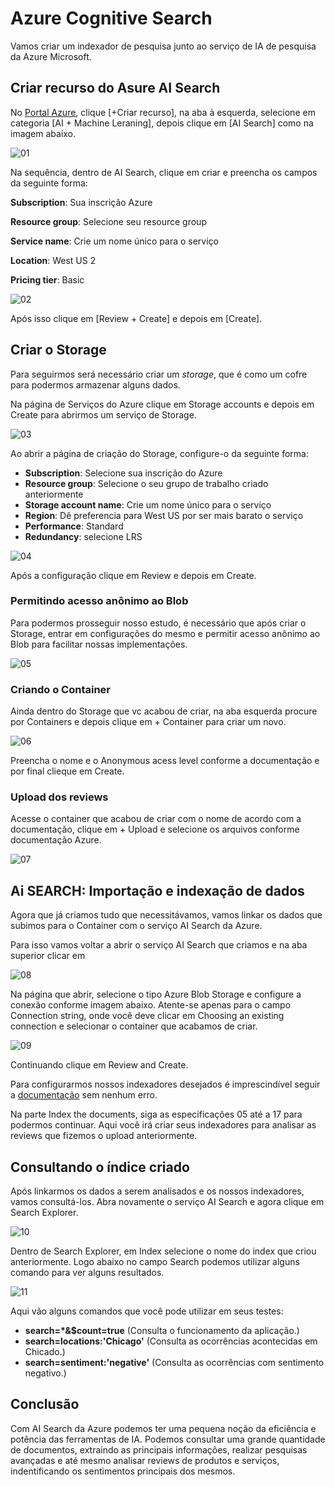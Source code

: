 # Azure Cognitive Search

Vamos criar um indexador de pesquisa junto ao serviço de IA de pesquisa da Azure Microsoft.

## Criar recurso do Asure AI Search

No [Portal Azure](https://portal.azure.com/), clique [+Criar recurso], na aba à esquerda, selecione em categoria [AI + Machine Leraning], depois clique em [AI Search] como na imagem abaixo.

![01](https://uploaddeimagens.com.br/images/004/741/496/original/01.jpg?1708112910)

Na sequência, dentro de AI Search, clique em criar e preencha os campos da seguinte forma:

**Subscription**: Sua inscrição Azure

**Resource group**: Selecione seu resource group

**Service name**: Crie um nome único para o serviço

**Location**: West US 2

**Pricing tier**: Basic

![02](https://uploaddeimagens.com.br/images/004/741/508/original/02.jpg?1708113486)

Após isso clique em [Review + Create] e depois em [Create].

## Criar o Storage

Para seguirmos será necessário criar um _storage_, que é como um cofre para podermos armazenar alguns dados.

Na página de Serviços do Azure clique em Storage accounts e depois em Create para abrirmos um serviço de Storage.

![03](https://uploaddeimagens.com.br/images/004/742/920/original/03.jpg?1708367247)

Ao abrir a página de criação do Storage, configure-o da seguinte forma:

- **Subscription**: Selecione sua inscrição do Azure
- **Resource group**: Selecione o seu grupo de trabalho criado anteriormente
- **Storage account name**: Crie um nome único para o serviço
- **Region**: Dê preferencia para West US por ser mais barato o serviço
- **Performance**: Standard
- **Redundancy**: selecione LRS

![04](https://uploaddeimagens.com.br/images/004/742/936/original/04.jpg?1708367699)

Após a configuração clique em Review e depois em Create.

### Permitindo acesso anônimo ao Blob

Para podermos prosseguir nosso estudo, é necessário que após criar o Storage, entrar em configurações do mesmo e permitir acesso anônimo ao Blob para facilitar nossas implementações.

![05](https://uploaddeimagens.com.br/images/004/742/948/original/05.jpg?1708368009)

### Criando o Container

Ainda dentro do Storage que vc acabou de criar, na aba esquerda procure por Containers e depois clique em + Container para criar um novo.

![06](https://uploaddeimagens.com.br/images/004/742/962/original/06.jpg?1708368960)

Preencha o nome e o Anonymous acess level conforme a documentação e por final clieque em Create.

### Upload dos reviews

Acesse o container que acabou de criar com o nome de acordo com a documentação, clique em + Upload e selecione os arquivos conforme documentação Azure.

![07](https://uploaddeimagens.com.br/images/004/742/986/original/07.jpg?1708369976)

## Ai SEARCH: Importação e indexação de dados

Agora que já criamos tudo que necessitávamos, vamos linkar os dados que subimos para o Container com o serviço AI Search da Azure.

Para isso vamos voltar a abrir o serviço AI Search que criamos e na aba superior clicar em

![08](https://uploaddeimagens.com.br/images/004/743/009/original/08.jpg?1708370732)

Na página que abrir, selecione o tipo Azure Blob Storage e configure a conexão conforme imagem abaixo. Atente-se apenas para o campo Connection string, onde você deve clicar em Choosing an existing connection e selecionar o container que acabamos de criar.

![09](https://uploaddeimagens.com.br/images/004/743/029/original/09.jpg?1708372012)

Continuando clique em Review and Create.

Para configurarmos nossos indexadores desejados é imprescindível seguir a [documentação](https://microsoftlearning.github.io/mslearn-ai-fundamentals/Instructions/Labs/11-ai-search.html) sem nenhum erro.

Na parte Index the documents, siga as especificações 05 até a 17 para podermos continuar. Aqui você irá criar seus indexadores para analisar as reviews que fizemos o upload anteriormente.

## Consultando o índice criado

Após linkarmos os dados a serem analisados e os nossos indexadores, vamos consultá-los. Abra novamente o serviço AI Search e agora clique em Search Explorer.

![10](https://uploaddeimagens.com.br/images/004/743/032/original/10.jpg?1708372426)

Dentro de Search Explorer, em Index selecione o nome do index que criou anteriormente. Logo abaixo no campo Search podemos utilizar alguns comando para ver alguns resultados.

![11](https://uploaddeimagens.com.br/images/004/743/034/original/11.jpg?1708372723)

Aqui vão alguns comandos que você pode utilizar em seus testes:

- **search=\*&$count=true** (Consulta o funcionamento da aplicação.)
- **search=locations:'Chicago'** (Consulta as ocorrências acontecidas em Chicado.)
- **search=sentiment:'negative'** (Consulta as ocorrências com sentimento negativo.)

## Conclusão

Com AI Search da Azure podemos ter uma pequena noção da eficiência e potência das ferramentas de IA. Podemos consultar uma grande quantidade de documentos, extraindo as principais informações, realizar pesquisas avançadas e até mesmo analisar reviews de produtos e serviços, indentificando os sentimentos principais dos mesmos.
